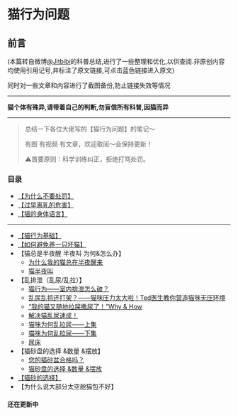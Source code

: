 # 猫行为问题
## 前言
(本篇转自微博[@Jitbibi](https://weibo.com/1912422243/I6Rrbdtf0)的科普总结,进行了一些整理和优化,以供查阅.非原创内容均使用引用记号,并标注了原文链接,可点击蓝色链接进入原文)

同时对一些文章和内容进行了截图备份,防止链接失效等情况

*************
__猫个体有殊异,请带着自己的判断,勿盲信所有科普,因猫而异__
*************

> 总结一下各位大佬写的【猫行为问题】的笔记～
> 
> 有图 有视频 有文章，欢迎取阅～会保持更新！
> 
> ⚠️首要原则：科学训练纠正，拒绝打骂处罚。
### 目录
- [【为什么不要处罚】](https://github.com/GinirohikoCha/CatProblems/blob/master/%E7%8C%AB%E7%9A%84%E8%A1%8C%E4%B8%BA%E9%97%AE%E9%A2%98/%E3%80%90%E4%B8%BA%E4%BB%80%E4%B9%88%E4%B8%8D%E8%A6%81%E5%A4%84%E7%BD%9A%E3%80%91.jpg)
- [【过早离乳的危害】](https://github.com/GinirohikoCha/CatProblems/blob/master/%E7%8C%AB%E7%9A%84%E8%A1%8C%E4%B8%BA%E9%97%AE%E9%A2%98/%E3%80%90%E8%BF%87%E6%97%A9%E7%A6%BB%E4%B9%B3%E7%9A%84%E5%8D%B1%E5%AE%B3%E3%80%91.jpg)
- [【猫的身体语言】](https://github.com/GinirohikoCha/CatProblems/blob/master/%E7%8C%AB%E7%9A%84%E8%A1%8C%E4%B8%BA%E9%97%AE%E9%A2%98/%E3%80%90%E7%8C%AB%E7%9A%84%E8%BA%AB%E4%BD%93%E8%AF%AD%E8%A8%80%E3%80%91.jpg)
*************
- [【猫行为基础】](https://github.com/GinirohikoCha/CatProblems/blob/master/%E7%8C%AB%E7%9A%84%E8%A1%8C%E4%B8%BA%E9%97%AE%E9%A2%98/%E7%8C%AB%E8%A1%8C%E4%B8%BA%E5%9F%BA%E7%A1%80.md)
- [【如何避免养一只坏猫】](https://github.com/GinirohikoCha/CatProblems/blob/master/%E7%8C%AB%E7%9A%84%E8%A1%8C%E4%B8%BA%E9%97%AE%E9%A2%98/%E5%A6%82%E4%BD%95%E9%81%BF%E5%85%8D%E5%85%BB%E4%B8%80%E5%8F%AA%E5%9D%8F%E7%8C%AB.md)
- 【猫总是半夜醒 半夜叫 为何&怎么办】
	* [为什么我的猫总在半夜醒来](https://github.com/GinirohikoCha/CatProblems/blob/master/%E7%8C%AB%E7%9A%84%E8%A1%8C%E4%B8%BA%E9%97%AE%E9%A2%98/%E3%80%90%E7%8C%AB%E6%80%BB%E6%98%AF%E5%8D%8A%E5%A4%9C%E9%86%92%20%E5%8D%8A%E5%A4%9C%E5%8F%AB%20%E4%B8%BA%E4%BD%95%26%E6%80%8E%E4%B9%88%E5%8A%9E%E3%80%91.jpg)
	* [猫半夜叫](https://github.com/GinirohikoCha/CatProblems/blob/master/%E7%8C%AB%E7%9A%84%E8%A1%8C%E4%B8%BA%E9%97%AE%E9%A2%98/%E7%8C%AB%E5%8D%8A%E5%A4%9C%E5%8F%AB.md)
- 【乱排泄（乱尿/乱拉）】
	* [猫行为——室内排泄怎么破？](https://github.com/GinirohikoCha/CatProblems/blob/master/%E7%8C%AB%E7%9A%84%E8%A1%8C%E4%B8%BA%E9%97%AE%E9%A2%98/%E7%8C%AB%E8%A1%8C%E4%B8%BA%E2%80%94%E2%80%94%E5%AE%A4%E5%86%85%E6%8E%92%E6%B3%84%E6%80%8E%E4%B9%88%E7%A0%B4%EF%BC%9F.md)
	* [乱尿乱抓还打架？——猫咪压力太大啦！Ted医生教你营造猫咪无压环境](https://github.com/GinirohikoCha/CatProblems/blob/master/%E7%8C%AB%E7%9A%84%E8%A1%8C%E4%B8%BA%E9%97%AE%E9%A2%98/%E4%B9%B1%E5%B0%BF%E4%B9%B1%E6%8A%93%E8%BF%98%E6%89%93%E6%9E%B6%EF%BC%9F%E2%80%94%E2%80%94%E7%8C%AB%E5%92%AA%E5%8E%8B%E5%8A%9B%E5%A4%AA%E5%A4%A7%E5%95%A6%EF%BC%81Ted%E5%8C%BB%E7%94%9F%E6%95%99%E4%BD%A0%E8%90%A5%E9%80%A0%E7%8C%AB%E5%92%AA%E6%97%A0%E5%8E%8B%E7%8E%AF%E5%A2%83.md)
	* [“我的猫又随地拉屎撒尿了！”Why & How](https://github.com/GinirohikoCha/CatProblems/blob/master/%E7%8C%AB%E7%9A%84%E8%A1%8C%E4%B8%BA%E9%97%AE%E9%A2%98/%E2%80%9C%E6%88%91%E7%9A%84%E7%8C%AB%E5%8F%88%E9%9A%8F%E5%9C%B0%E6%8B%89%E5%B1%8E%E6%92%92%E5%B0%BF%E4%BA%86%EF%BC%81%E2%80%9DWhy%26How.md)
	* [解决猫乱尿速成！](https://github.com/GinirohikoCha/CatProblems/blob/master/%E7%8C%AB%E7%9A%84%E8%A1%8C%E4%B8%BA%E9%97%AE%E9%A2%98/%E8%A7%A3%E5%86%B3%E7%8C%AB%E4%B9%B1%E5%B0%BF%E9%80%9F%E6%88%90%EF%BC%81.md)
	* [猫咪为何乱拉尿——上集](https://github.com/GinirohikoCha/CatProblems/blob/master/%E7%8C%AB%E7%9A%84%E8%A1%8C%E4%B8%BA%E9%97%AE%E9%A2%98/%E7%8C%AB%E5%92%AA%E4%B8%BA%E4%BD%95%E4%B9%B1%E6%8B%89%E5%B0%BF%E2%80%94%E2%80%94%E4%B8%8A%E9%9B%86.md)
	* [猫咪为何乱拉尿——下集](https://github.com/GinirohikoCha/CatProblems/blob/master/%E7%8C%AB%E7%9A%84%E8%A1%8C%E4%B8%BA%E9%97%AE%E9%A2%98/%E7%8C%AB%E5%92%AA%E4%B8%BA%E4%BD%95%E4%B9%B1%E6%8B%89%E5%B0%BF%E2%80%94%E2%80%94%E4%B8%8B%E9%9B%86.md)
	* [尿床](https://github.com/GinirohikoCha/CatProblems/blob/master/%E7%8C%AB%E7%9A%84%E8%A1%8C%E4%B8%BA%E9%97%AE%E9%A2%98/%E5%B0%BF%E5%BA%8A.md)
- 【猫砂盘的选择 &数量 &摆放】
	* [您的猫砂盆合格吗？](https://github.com/GinirohikoCha/CatProblems/blob/master/%E7%8C%AB%E7%9A%84%E8%A1%8C%E4%B8%BA%E9%97%AE%E9%A2%98/%E6%82%A8%E7%9A%84%E7%8C%AB%E7%A0%82%E7%9B%86%E5%90%88%E6%A0%BC%E5%90%97%EF%BC%9F.md)
	* [猫砂盘的选择 &数量 &摆放](https://github.com/GinirohikoCha/CatProblems/blob/master/%E7%8C%AB%E7%9A%84%E8%A1%8C%E4%B8%BA%E9%97%AE%E9%A2%98/%E3%80%90%E7%8C%AB%E7%A0%82%E7%9B%98%E7%9A%84%E9%80%89%E6%8B%A9%20%26%E6%95%B0%E9%87%8F%20%26%E6%91%86%E6%94%BE%E3%80%91.jpg)
- [【猫砂的选择】](https://github.com/GinirohikoCha/CatProblems/blob/master/%E7%8C%AB%E7%9A%84%E8%A1%8C%E4%B8%BA%E9%97%AE%E9%A2%98/%E7%8C%AB%E7%A0%82%E7%9A%84%E9%80%89%E6%8B%A9.md)
- 【为什么说大部分太空舱猫包不好】

#### 还在更新中